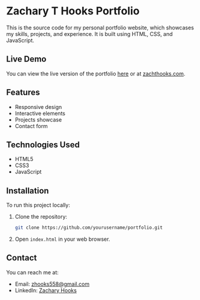 # Zachary T Hooks Portfolio

This is the source code for my personal portfolio website, which showcases my skills, projects, and experience. It is built using HTML, CSS, and JavaScript.

## Live Demo
You can view the live version of the portfolio [here](https://zhooks88/zachthooks.github.io) or at [zachthooks.com](https://zachthooks.com).

## Features
- Responsive design
- Interactive elements
- Projects showcase
- Contact form

## Technologies Used
- HTML5
- CSS3
- JavaScript

## Installation
To run this project locally:
1. Clone the repository:
   ```bash
   git clone https://github.com/yourusername/portfolio.git
   ```
2. Open `index.html` in your web browser.

## Contact
You can reach me at:
- Email: zhooks558@gmail.com
- LinkedIn: [Zachary Hooks](https://www.linkedin.com/in/zachary-hooks-372871232/)

